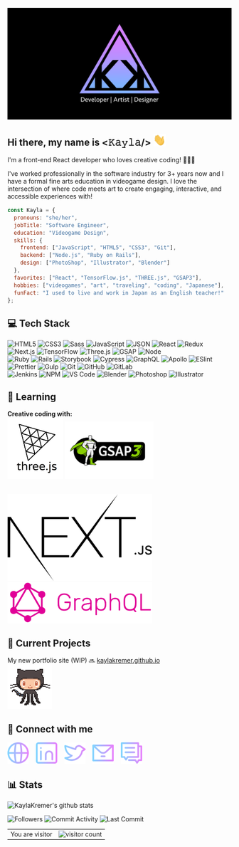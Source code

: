 [![Kayla Kremer Banner](https://github.com/KaylaKremer/KaylaKremer/blob/master/images/Kayla-Kremer-GitHub.png)](https://www.kaylakremer.com)

## Hi there, my name is <𝙺𝚊𝚢𝚕𝚊/> <img src="https://github.com/KaylaKremer/KaylaKremer/blob/master/images/hi.gif" width="28px" alt="waving hand" />
I'm a front-end React developer who loves creative coding! 👩🏼‍💻
<br />

I've worked professionally in the software industry for 3+ years now and I have a formal fine arts education in videogame design. I love the intersection of where code meets art to create engaging, interactive, and accessible experiences with!

```javascript
const Kayla = {
  pronouns: "she/her",
  jobTitle: "Software Engineer",
  education: "Videogame Design",
  skills: {
    frontend: ["JavaScript", "HTML5", "CSS3", "Git"],
    backend: ["Node.js", "Ruby on Rails"],
    design: ["PhotoShop", "Illustrator", "Blender"]
  },
  favorites: ["React", "TensorFlow.js", "THREE.js", "GSAP3"], 
  hobbies: ["videogames", "art", "traveling", "coding", "Japanese"],
  funFact: "I used to live and work in Japan as an English teacher!"
};
```

## 💻 Tech Stack
![HTML5](https://img.shields.io/badge/-HTML5-%23E44D27?style=flat-square&logo=html5&logoColor=%23ffffff) 
![CSS3](https://img.shields.io/badge/-CSS3-%231572B6?style=flat-square&logo=css3) 
![Sass](https://img.shields.io/badge/-Sass-%23CC6699?style=flat-square&logo=sass&logoColor=%23ffffff) 
![JavaScript](https://img.shields.io/badge/-JavaScript-%23F7DF1C?style=flat-square&logo=javascript&logoColor=%23ffffff) 
![JSON](https://img.shields.io/badge/-JSON-%23000000?style=flat-square&logo=json)
![React](https://img.shields.io/badge/-React-%2361DAFB?style=flat-square&logo=react&logoColor=%23ffffff) 
![Redux](https://img.shields.io/badge/-Redux-%23764ABC?style=flat-square&logo=redux) 
![Next.js](https://img.shields.io/badge/-NEXT.js-%23000000?style=flat-square&logo=next.js&logoColor=%23ffffff) 
![TensorFlow](https://img.shields.io/badge/-TensorFlow-%23FF6F00?style=flat-square&logo=tensorflow&logoColor=%23ffffff) 
![Three.js](https://img.shields.io/badge/-Three.js-%23000000?style=flat-square&logo=three.js&logoColor=%23ffffff) 
![GSAP](https://img.shields.io/badge/-GSAP-%2388CE02?style=flat-square&logo=greensock&logoColor=%23ffffff) 
![Node](https://img.shields.io/badge/-Node-%23339933?style=flat-square&logo=node.js&logoColor=%23ffffff) 
<br />
![Ruby](https://img.shields.io/badge/-Ruby-%23CC342D?style=flat-square&logo=ruby) 
![Rails](https://img.shields.io/badge/-Rails-%23CC0000?style=flat-square&logo=ruby-on-rails) 
![Storybook](https://img.shields.io/badge/-Storybook-%23FF4785?style=flat-square&logo=storybook&logoColor=%23ffffff) 
![Cypress](https://img.shields.io/badge/-Cypress-%2317202C?style=flat-square&logo=cypress) 
![GraphQL](https://img.shields.io/badge/-GraphQL-%23E434AA?style=flat-square&logo=graphql&logoColor=%23ffffff) 
![Apollo](https://img.shields.io/badge/-Apollo-%23311C87?style=flat-square&logo=apollographql&logoColor=%23ffffff) 
![ESlint](https://img.shields.io/badge/-ESLint-%234B32C3?style=flat-square&logo=eslint) 
![Prettier](https://img.shields.io/badge/-Prettier-%23F7B93E?style=flat-square&logo=prettier&logoColor=%23ffffff) 
![Gulp](https://img.shields.io/badge/-Gulp-%23CF4647?style=flat-square&logo=gulp&logoColor=%23ffffff) 
![Git](https://img.shields.io/badge/-Git-%23F05032?style=flat-square&logo=git&logoColor=%23ffffff) 
![GitHub](https://img.shields.io/badge/-GitHub-%23181717?style=flat-square&logo=github) 
![GitLab](https://img.shields.io/badge/-GitLab-%23FCA121?style=flat-square&logo=gitlab&logoColor=%23ffffff) 
<br />
![Jenkins](https://img.shields.io/badge/-Jenkins-%23D24939?style=flat-square&logo=jenkins&logoColor=%23ffffff) 
![NPM](https://img.shields.io/badge/-NPM-%23CB3837?style=flat-square&logo=npm) 
![VS Code](https://img.shields.io/badge/-VSCode-%23007ACC?style=flat-square&logo=visual-studio-code)
![Blender](https://img.shields.io/badge/-Blender-%23F5792A?style=flat-square&logo=blender&logoColor=%23ffffff)
![Photoshop](https://img.shields.io/badge/-Photoshop-%2326C9FF?style=flat-square&logo=adobe-photoshop&logoColor=%23ffffff)
![Illustrator](https://img.shields.io/badge/-Illustrator-%23F37021?style=flat-square&logo=adobe-illustrator&logoColor=%23ffffff)

## 🎨 Learning 
**Creative coding with:** 
<br />
<a href="https://threejs.org/"><img src="https://github.com/KaylaKremer/KaylaKremer/blob/master/images/threejs.png" alt="three.js" width="125px" /></a>
<a href="https://greensock.com/gsap/"><img src="https://github.com/KaylaKremer/KaylaKremer/blob/master/images/greensock.png" alt="greensock" width="200px" /></a>

<br />
<a href="https://nextjs.org/"><img src="https://github.com/KaylaKremer/KaylaKremer/blob/master/images/nextjs.png" alt="Next.js" width="325px"/></a>

<br />
<a href="https://graphql.org/"><img src="https://github.com/KaylaKremer/KaylaKremer/blob/master/images/graphql.png" alt="GraphQL" width="325px"/></a>

## 🚀 Current Projects
My new portfolio site (WIP) 🔜 [kaylakremer.github.io](https://kaylakremer.github.io/#/)
<br />
<img src="https://github.com/KaylaKremer/KaylaKremer/blob/master/images/octocat.gif" width="100px" />

## 💌 Connect with me
<!-- Icons made by Freepik from www.flaticon.com -->
<a href="https://www.kaylakremer.com"><img src="https://github.com/KaylaKremer/KaylaKremer/blob/master/images/web.png" width="48px" alt="portfolio website" target="_blank" /></a>&nbsp;&nbsp;&nbsp;
<a href="https://www.linkedin.com/in/kaylakremer/"><img src="https://github.com/KaylaKremer/KaylaKremer/blob/master/images/linkedin.png" width="48px" alt="linkedin" target="_blank" /></a>&nbsp;&nbsp;&nbsp;
<a href="https://twitter.com/Kayla_Kremer"><img src="https://github.com/KaylaKremer/KaylaKremer/blob/master/images/twitter.png" width="48px" alt="twitter" target="_blank" /></a>&nbsp;&nbsp;&nbsp;
<a href="mailto:kremer.kayla@gmail.com"><img src="https://github.com/KaylaKremer/KaylaKremer/blob/master/images/email.png" width="48px" alt="gmail" target="_blank" /></a>&nbsp;&nbsp;&nbsp;
<a href="https://github.com/KaylaKremer/KaylaKremer/issues"><img src="https://github.com/KaylaKremer/KaylaKremer/blob/master/images/conversation.png" alt="github issues" width="48px" target="_blank" /></a>&nbsp;&nbsp;&nbsp;

## 📊 Stats
![KaylaKremer's github stats](https://github-readme-stats-kayla-kremer.vercel.app/api?username=KaylaKremer&count_private=true&show_icons=true&border_color=80b1ff&title_color=d680ff&icon_color=d680ff&text_color=80b1ff&bg_color=151515) 
<br />

![Followers](https://img.shields.io/github/followers/KaylaKremer?style=flat-square&color=d680ff&labelColor=80b1ff)
![Commit Activity](https://img.shields.io/github/commit-activity/w/KaylaKremer/kaylakremer.github.io?style=flat-square&color=d680ff&labelColor=80b1ff)
![Last Commit](https://img.shields.io/github/last-commit/KaylaKremer/kaylakremer.github.io?style=flat-square&color=d680ff&labelColor=80b1ff)

<table>
  <tr>
    <td>You are visitor</td>
    <td><img src="https://profile-counter.glitch.me/KaylaKremer/count.svg" alt="visitor count" /></td>
  </tr>
</table>
